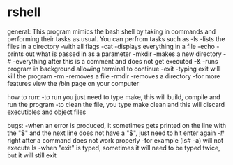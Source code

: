 rshell
======
general:
	This program mimics the bash shell by taking in commands and performing their tasks as usual. You can perfrom tasks such as 
	-ls -lists the files in a directory
			-with all flags
	-cat -displays everything in a file
	-echo -prints out what is passed in as a parameter
	-mkdir -makes a new directory
	-# -everything after this is a comment and does not get executed
	-& -runs program in background allowing terminal to continue
	-exit -typing exit will kill the program
	-rm -removes a file
	-rmdir -removes a directory
	-for more features view the /bin page on your computer

how to run:
	-to run you just need to type make, this will build, compile and run the program
	-to clean the file, you type make clean and this will discard executibles and object files

bugs:
	-when an error is produced, it sometimes gets printed on the line with the "$" and the next line does not have a "$", just need to hit enter again
	-# right after a command does not work properly
		-for example (ls# -a) will not execute ls
	-when "exit" is typed, sometimes it will need to be typed twice, but it will still exit
